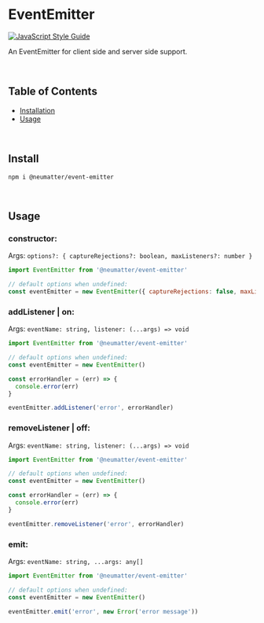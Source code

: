 
# EventEmitter
[![JavaScript Style Guide](https://cdn.rawgit.com/standard/standard/master/badge.svg)](https://github.com/standard/standard)

An EventEmitter for client side and server side support.

<br />

## Table of Contents
- [ Installation ](#install)
- [ Usage ](#usage)

<br />

<a name="install"></a>
## Install

```console
npm i @neumatter/event-emitter
```

<br />

<a name="usage"></a>
## Usage


### constructor:
Args: `options?: { captureRejections?: boolean, maxListeners?: number }`

```js
import EventEmitter from '@neumatter/event-emitter'

// default options when undefined:
const eventEmitter = new EventEmitter({ captureRejections: false, maxListeners: 10 })
```


### addListener | on:
Args: `eventName: string, listener: (...args) => void`

```js
import EventEmitter from '@neumatter/event-emitter'

// default options when undefined:
const eventEmitter = new EventEmitter()

const errorHandler = (err) => {
  console.error(err)
}

eventEmitter.addListener('error', errorHandler)
```


### removeListener | off:
Args: `eventName: string, listener: (...args) => void`

```js
import EventEmitter from '@neumatter/event-emitter'

// default options when undefined:
const eventEmitter = new EventEmitter()

const errorHandler = (err) => {
  console.error(err)
}

eventEmitter.removeListener('error', errorHandler)
```


### emit:
Args: `eventName: string, ...args: any[]`

```js
import EventEmitter from '@neumatter/event-emitter'

// default options when undefined:
const eventEmitter = new EventEmitter()

eventEmitter.emit('error', new Error('error message'))
```
